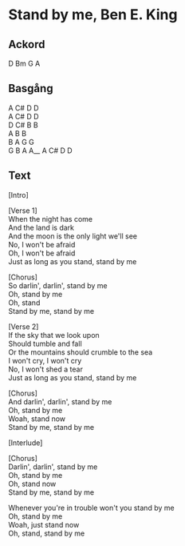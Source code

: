 # Stand by me, Ben E. King

## Ackord

D Bm G A

## Basgång

A C# D D  
A C# D D  
D C# B B  
A B B  
B A G G  
G B A A__
A C# D D

## Text

[Intro]

[Verse 1]  
When the night has come  
And the land is dark  
And the moon is the only light we'll see  
No, I won't be afraid  
Oh, I won't be afraid  
Just as long as you stand, stand by me  

[Chorus]  
So darlin', darlin', stand by me  
Oh, stand by me  
Oh, stand  
Stand by me, stand by me  

[Verse 2]  
If the sky that we look upon  
Should tumble and fall  
Or the mountains should crumble to the sea  
I won't cry, I won't cry  
No, I won't shed a tear  
Just as long as you stand, stand by me  

[Chorus]  
And darlin', darlin', stand by me  
Oh, stand by me  
Woah, stand now  
Stand by me, stand by me  

[Interlude]

[Chorus]  
Darlin', darlin', stand by me  
Oh, stand by me  
Oh, stand now  
Stand by me, stand by me  

Whenever you're in trouble won't you stand by me  
Oh, stand by me  
Woah, just stand now  
Oh, stand, stand by me  
